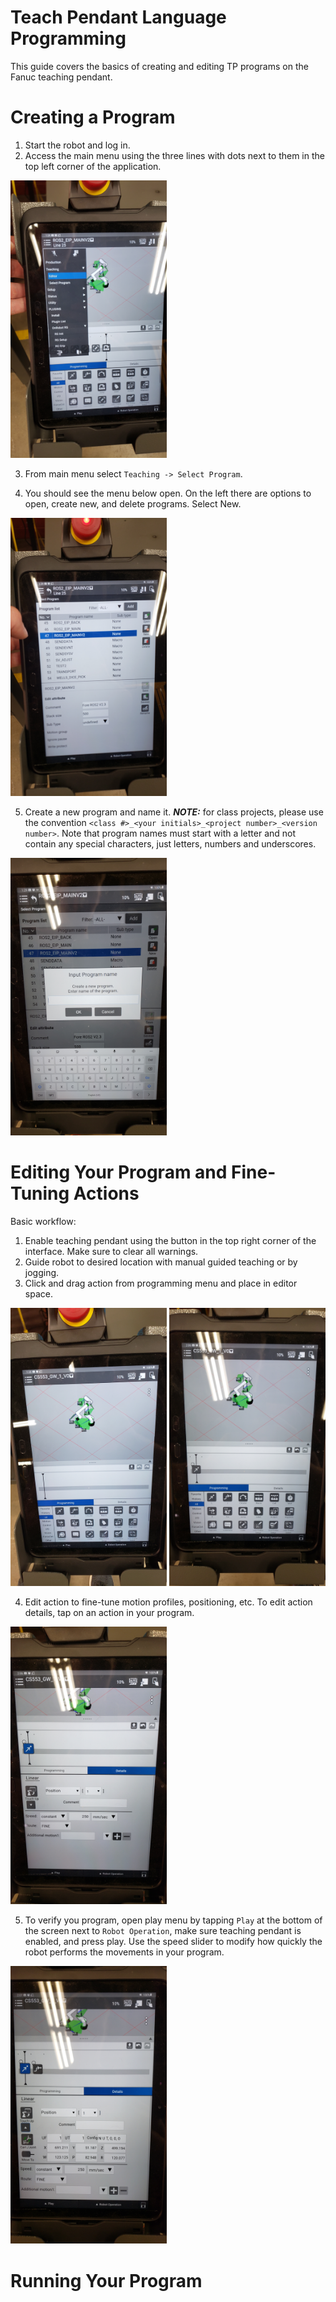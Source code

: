 # Teach Pendant Language Programming 

This guide covers the basics of creating and editing TP programs on the Fanuc teaching pendant.


# Creating a Program

1. Start the robot and log in.
2. Access the main menu using the three lines with dots next to them in the top left corner of the application.

<img src="images/tp_programing/20230829_132735.jpg" alt="main menu]" style="width: 250px">

3. From main menu select `Teaching -> Select Program`.

4. You should see the menu below open. On the left there are options to open, create new, and delete programs. Select New.

<img src="images/tp_programing/20230829_132741.jpg" alt="program menu]" style="width: 250px">

5. Create a new program and name it. _**NOTE:**_ for class projects, please use the convention `<class #>_<your initials>_<project number>_<version number>`. Note that program names must start with a letter and not contain any special characters, just letters, numbers and underscores.

<img src="images/tp_programing/20230829_132755.jpg" alt="program menu]" style="width: 250px">


# Editing Your Program and Fine-Tuning Actions

Basic workflow:

1. Enable teaching pendant using the button in the top right corner of the interface. Make sure to clear all warnings.
2. Guide robot to desired location with manual guided teaching or by jogging.
3. Click and drag action from programming menu and place in editor space.

<img src="images/tp_programing/20230829_133023.jpg" alt="programming action menu" style="width:250px">


<img src="images/tp_programing/20230829_140507.jpg" alt="programming action menu" style="width:250px">

4. Edit action to fine-tune motion profiles, positioning, etc. To edit action details, tap on an action in your program. 

<img src="images/tp_programing/20230829_140517.jpg" alt="fine-tuning" style="width:250px">


5. To verify you program, open play menu by tapping `Play` at the bottom of the screen next to `Robot Operation`, make sure teaching pendant is enabled, and press play. Use the speed slider to modify how quickly the robot performs the movements in your program.

<img src="images/tp_programing/20230829_140548.jpg" alt="running programming" style="width:250px">


# Running Your Program 
